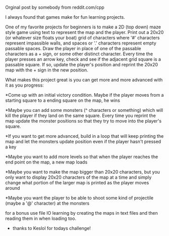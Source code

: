<div class="md"><p>Orginal post by somebody from reddit.com/cpp</p>
<p>I always found that games make for fun learning projects.</p>
<p>One of my favorite projects for beginners is to make a 2D (top down) maze style game using text to represent the map and the player. Print out a 20x20 (or whatever size floats your boat) grid of characters where '#' characters represent impassible walls, and spaces or '.' characters represent empty passable spaces. Draw the player in place of one of the passable characters as a + sign, or some other distinct character. Every time the player presses an arrow key, check and see if the adjacent grid square is a passable square. If so, update the player's position and reprint the 20x20 map with the + sign in the new position.</p>
<p>What makes this project great is you can get more and more advanced with it as you progress:</p>
<p>*Come up with an initial victory condition. Maybe if the player moves from a starting square to a ending square on the map, he wins</p>
<p>*Maybe you can add some monsters (^ characters or something) which will kill the player if they land on the same square. Every time you reprint the map update the monster positions so that they try to move into the player's square.</p>
<p>*If you want to get more advanced, build in a loop that will keep printing the map and let the monsters update position even if the player hasn't pressed a key</p>
<p>*Maybe you want to add more levels so that when the player reaches the end point on the map, a new map loads</p>
<p>*Maybe you want to make the map bigger than 20x20 characters, but you only want to display 20x20 characters of the map at a time and simply change what portion of the larger map is printed as the player moves around</p>
<p>*Maybe you want the player to be able to shoot some kind of projectile (maybe a '@' character) at the monsters</p>
<p>for a bonus use file IO learning by creating the maps in text files and then reading them in when loading too.</p>
<ul>
<li>thanks to Keslol for todays challenge!</li>
</ul>
</div>
